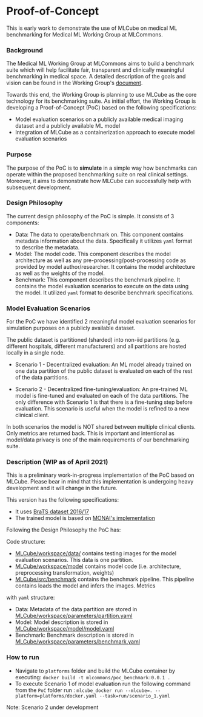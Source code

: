 # Proof-of-Concept 
This is early work to demonstrate the use of MLCube on medical ML benchmarking for Medical ML Working Group at MLCommons.

### Background
The Medical ML Working Group at MLCommons aims to build a benchmark suite which will help facilitate
fair, transparent and clinically meaningful benchmarking in medical space. A detailed description of the goals 
and vision can be found in the Working Group's [document](https://docs.google.com/document/d/1EzylJ4a3cMs8miR6Ads9skpkMoggxrQqdetTpnJ__WY/edit?usp=sharing). 


Towards this end, the Working Group is planning 
to use MLCube as the core technology for its benchmarking suite. As initial effort, the Working Group is developing a Proof-of-Concept (PoC) based on the following specifications:
* Model evaluation scenarios on a publicly available medical imaging dataset and a publicly available ML model
* Integration of MLCube as a containerization approach to execute model evaluation scenarios

### Purpose
The purpose of the PoC is to **simulate** in a simple way how benchmarks can operate within the proposed benchmarking suite on real clinical settings. 
Moreover, it aims to demonstrate how MLCube can successfully help with subsequent development.

### Design Philosophy
The current design philosophy of the PoC is simple. It consists of 3 components:
- Data: The data to operate/benchmark on. This component contains metadata information about the data. Specifically it utilizes `yaml` format to describe the metadata.
- Model: The model code. This component describes the model architecture as well as any pre-processing/post-processing code as provided by model author/researcher. It contains the model architecture as well as the weights of the model.
- Benchmark: This component describes the benchmark pipeline. It contains the model evaluation scenarios to execute on the data using the model. It utilized `yaml` format to describe benchmark specifications.
### Model Evaluation Scenarios
For the PoC we have identified 2 meaningful model evaluation scenarios for simulation purposes on a publicly available dataset.
 
 The public dataset is partitioned (sharded) into non-iid partitions (e.g. different hospitals, different manufacturers) and all partitions are hosted locally in a single node. 

- Scenario 1 - Decentralized evaluation: 
An ML model already trained on one data partition of the public dataset is evaluated on each of the rest of the data partitions. 

- Scenario 2 - Decentralized fine-tuning/evaluation:
An pre-trained ML model is fine-tuned and evaluated on each of the data partitions. The only difference with Scenario 1 is that there is a fine-tuning step before evaluation. This scenario is useful when the model is refined to a new clinical client.

In both scenarios the model is NOT shared between multiple clinical clients. Only metrics are returned back. This is important and intentional as model/data privacy is one of the main requirements of our benchmarking suite. 


### Description (WIP as of April 2021) 
This is a preliminary work-in-progress implementation of the PoC based on MLCube. Please bear in mind that this implementation is undergoing heavy development and it will change in the future.

This version has the following specifications:
- It uses [BraTS dataset 2016/17](http://medicaldecathlon.com)
- The trained model is based on [MONAI's implementation](https://github.com/Project-MONAI/tutorials/blob/master/3d_segmentation/brats_segmentation_3d.ipynb)

Following the Design Philosophy the PoC has: 

Code structure:
- [MLCube/workspace/data/](MLCube/workspace/data/) contains testing images for the model evaluation scenarios. This data is one partition.  
- [MLCube/workspace/model](MLCube/workspace/model) contains model code (i.e. architecture, preprocessing transformation, weights) 
- [MLCube/src/benchmark](MLCube/src/benchmark) contains the benchmark pipeline. This pipeline contains loads the model and infers the images. Metrics

with `yaml` structure:
- Data: Metadata of the data partition are stored in [MLCube/workspace/parameters/partition.yaml](MLCube/workspace/parameters/partition.yaml)
- Model: Model description is stored in [MLCube/workspace/model/model.yaml](MLCube/workspace/model/model.yaml)
- Benchmark: Benchmark description is stored in [MLCube/workspace/parameters/benchmark.yaml](MLCube/workspace/parameters/benchmark.yaml)

### How to run
- Navigate to `platforms` folder and build the MLCube container by executing: `docker build -t mlcommons/poc_benchmark:0.0.1 .` 
- To execute Scenario 1 of model evaluation run the following command from the `PoC` folder run : 
`mlcube_docker run --mlcube=. --platform=platforms/docker.yaml --task=run/scenario_1.yaml` 

Note: Scenario 2 under development
